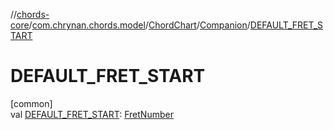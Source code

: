 //[chords-core](../../../../index.md)/[com.chrynan.chords.model](../../index.md)/[ChordChart](../index.md)/[Companion](index.md)/[DEFAULT_FRET_START](-d-e-f-a-u-l-t_-f-r-e-t_-s-t-a-r-t.md)

# DEFAULT_FRET_START

[common]\
val [DEFAULT_FRET_START](-d-e-f-a-u-l-t_-f-r-e-t_-s-t-a-r-t.md): [FretNumber](../../-fret-number/index.md)
